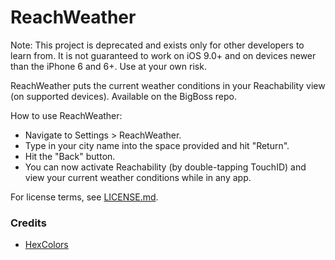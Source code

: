 ReachWeather
============

Note: This project is deprecated and exists only for other developers to learn from. It is not guaranteed to work on iOS 9.0+ and on devices newer than the iPhone 6 and 6+. Use at your own risk.

ReachWeather puts the current weather conditions in your Reachability view (on supported devices). Available on the BigBoss repo.

How to use ReachWeather:

* Navigate to Settings > ReachWeather.
* Type in your city name into the space provided and hit "Return".
* Hit the "Back" button.
* You can now activate Reachability (by double-tapping TouchID) and view your current weather conditions while in any app.

For license terms, see [LICENSE.md](https://github.com/akeaswaran/ReachWeather/blob/master/LICENSE.md).

### Credits

* [HexColors](https://github.com/mRs-/HexColors/)
